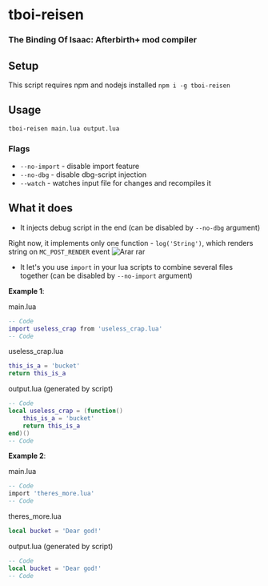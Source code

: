 # tboi-reisen
### The Binding Of Isaac: Afterbirth+ mod compiler

## Setup
This script requires npm and nodejs installed
`npm i -g tboi-reisen`

## Usage
`tboi-reisen main.lua output.lua`
### Flags
* `--no-import` - disable import feature
* `--no-dbg` - disable dbg-script injection
* `--watch` - watches input file for changes and recompiles it

## What it does
* It injects debug script in the end (can be disabled by `--no-dbg` argument)

Right now, it implements only one function - ``log('String')``, which renders string on `MC_POST_RENDER` event
![Arar rar](http://i.imgur.com/jUZZLNx.png)

* It let's you use ``import`` in your lua scripts to combine several files together (can be disabled by `--no-import` argument)

**Example 1**:

main.lua
```lua
-- Code
import useless_crap from 'useless_crap.lua'
-- Code
```

useless_crap.lua
```lua
this_is_a = 'bucket'
return this_is_a
```

output.lua (generated by script)
```lua
-- Code
local useless_crap = (function() 
	this_is_a = 'bucket'
	return this_is_a
end)()
-- Code
```

**Example 2**:

main.lua
```lua
-- Code
import 'theres_more.lua'
-- Code
```

theres_more.lua
```lua
local bucket = 'Dear god!'
```

output.lua (generated by script)
```lua
-- Code
local bucket = 'Dear god!'
-- Code
```